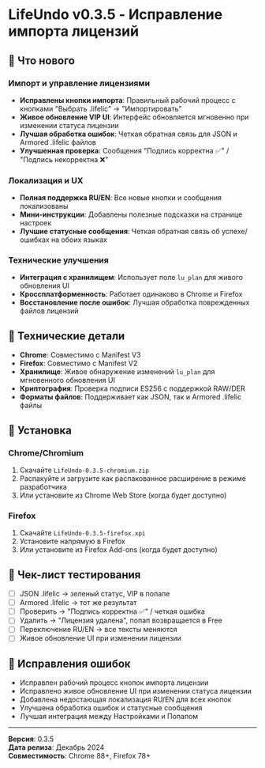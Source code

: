 # LifeUndo v0.3.5 - Исправление импорта лицензий

## 🎯 Что нового

### Импорт и управление лицензиями
- **Исправлены кнопки импорта**: Правильный рабочий процесс с кнопками "Выбрать .lifelic" → "Импортировать"
- **Живое обновление VIP UI**: Интерфейс обновляется мгновенно при изменении статуса лицензии
- **Лучшая обработка ошибок**: Четкая обратная связь для JSON и Armored .lifelic файлов
- **Улучшенная проверка**: Сообщения "Подпись корректна ✅" / "Подпись некорректна ❌"

### Локализация и UX
- **Полная поддержка RU/EN**: Все новые кнопки и сообщения локализованы
- **Мини-инструкции**: Добавлены полезные подсказки на странице настроек
- **Лучшие статусные сообщения**: Четкая обратная связь об успехе/ошибках на обоих языках

### Технические улучшения
- **Интеграция с хранилищем**: Использует поле `lu_plan` для живого обновления UI
- **Кроссплатформенность**: Работает одинаково в Chrome и Firefox
- **Восстановление после ошибок**: Лучшая обработка поврежденных файлов лицензий

## 🔧 Технические детали

- **Chrome**: Совместимо с Manifest V3
- **Firefox**: Совместимо с Manifest V2  
- **Хранилище**: Живое обнаружение изменений `lu_plan` для мгновенного обновления UI
- **Криптография**: Проверка подписи ES256 с поддержкой RAW/DER
- **Форматы файлов**: Поддерживает как JSON, так и Armored .lifelic файлы

## 🚀 Установка

### Chrome/Chromium
1. Скачайте `LifeUndo-0.3.5-chromium.zip`
2. Распакуйте и загрузите как распакованное расширение в режиме разработчика
3. Или установите из Chrome Web Store (когда будет доступно)

### Firefox
1. Скачайте `LifeUndo-0.3.5-firefox.xpi`
2. Установите напрямую в Firefox
3. Или установите из Firefox Add-ons (когда будет доступно)

## 📝 Чек-лист тестирования

- [ ] JSON .lifelic → зеленый статус, VIP в попапе
- [ ] Armored .lifelic → тот же результат
- [ ] Проверить → "Подпись корректна ✅" / четкая ошибка
- [ ] Удалить → "Лицензия удалена", попап возвращается в Free
- [ ] Переключение RU/EN → все тексты меняются
- [ ] Живое обновление UI при изменении лицензии

## 🐛 Исправления ошибок

- Исправлен рабочий процесс кнопок импорта лицензии
- Исправлено живое обновление UI при изменении статуса лицензии
- Добавлена недостающая локализация RU/EN для всех кнопок
- Улучшена обработка ошибок и статусные сообщения
- Лучшая интеграция между Настройками и Попапом

---

**Версия**: 0.3.5  
**Дата релиза**: Декабрь 2024  
**Совместимость**: Chrome 88+, Firefox 78+


















